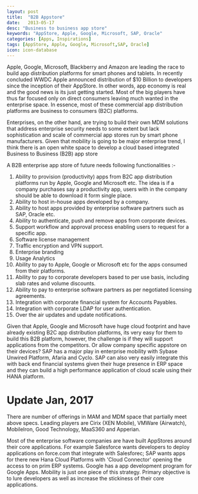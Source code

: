 ```yaml
---
layout: post
title:  "B2B Appstore"
date:   2013-05-17
desc: "Business to business app store"
keywords: "AppStore, Apple, Google, Microsoft, SAP, Oracle"
categories: [Apps, Inspirations]
tags: [AppStore, Apple, Google, Microsoft,SAP, Oracle]
icon: icon-database
---
```

Apple, Google, Microsoft, Blackberry and Amazon are leading the race to build app distribution platforms for smart phones and tablets. In recently concluded WWDC Apple announced distribution of $10 Billion to developers since the inception of their AppStore. In other words, app economy is real and the good news is its just getting started. Most of the big players have thus far focused only on direct consumers leaving much wanted in the enterprise space. In essence, most of these commercial app distribution platforms are business to consumers (B2C) platforms.

Enterprises, on the other hand,  are trying to build their own MDM solutions that address enterprise security needs to some extent but lack sophistication and scale of commercial app stores run by smart phone manufacturers. Given that mobility is going to be major enterprise trend, I think there is an open white space to develop a cloud based integrated Business to Business (B2B) app store

A B2B enterprise app store of future needs following functionalities :-

1. Ability to provision (productivity) apps from B2C app distribution platforms run by Apple, Google and Microsoft etc. The idea is if a company purchases say a productivity app, users with in the company should be able to download it form single place.
2. Ability to host in-house apps developed by a company.
3. Ability to host apps provided by enterprise software partners such as SAP, Oracle etc.
4. Ability to authenticate, push and remove apps from corporate devices.
5. Support workflow and approval process enabling users to request for a specific app.
6. Software license management
7. Traffic encryption and VPN support.
8. Enterprise branding
9. Usage Analytics
10. Ability to pay to Apple, Google or Microsoft  etc for the apps consumed from their platforms.
11. Ability to pay to corporate developers based to per use basis, including slab rates and volume discounts.
12. Ability to pay to enterprise software partners as per negotiated licensing agreements.
13. Integration with corporate financial system for Accounts Payables.
14. Integration with corporate LDAP for user authentication.
15. Over the air updates and update notifications.

Given that Apple, Google and Microsoft have huge cloud footprint and have already existing B2C app distribution platforms, its very easy for them to build this B2B platform, however, the challenge is if they will support applications from the competitors. Or allow company specific appstore on their devices? SAP has a major play in enterprise mobility with Sybase Unwired Platform,  Afaria and Cyclo. SAP can also very easily integrate this with back end financial systems given their huge presence in ERP space and they can build a high performance application of cloud scale using their HANA platform.

# Update Jan, 2017

There are number of offerings in MAM and MDM space that partially meet above specs. Leading players are Cirix (XEN Mobile), VMWare (Airwatch), MobileIron, Good Technology, MaaS360 and Apperian. 

Most of the enterprise software companies are have built AppStores around their core applications. For example Salesforce wants developers to deploy applications on force.com that integrate with Salesforec; SAP wants apps for there new Hana Cloud Platforms with 'Cloud Connector' opening the access to on prim ERP systems. Google has a app development program for Google Apps. Mobility is just one piece of this strategy. Primary objective is to lure developers as well as increase the stickiness of their core applications.
 







